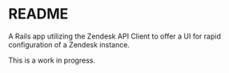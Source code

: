 # README

A Rails app utilizing the Zendesk API Client to offer a UI for rapid configuration of a Zendesk instance.

This is a work in progress.
